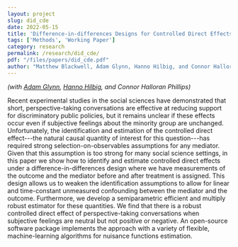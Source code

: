 ```yaml
---
layout: project
slug: did_cde
date: 2022-05-15
title: 'Difference-in-differences Designs for Controlled Direct Effects: An Application to Reducing Intergroup Prejudice'
tags: ['Methods', 'Working Paper']
category: research
permalink: /research/did_cde/
pdf: "/files/papers/did_cde.pdf"
author: "Matthew Blackwell, Adam Glynn, Hanno Hilbig, and Connor Halloran Phillips"
---
```


*(with [Adam Glynn][], [Hanno Hilbig][], and Connor Halloran Phillips)*

Recent experimental studies in the social sciences have demonstrated that short, perspective-taking conversations are effective at reducing support for discriminatory public policies, but it remains unclear if these effects occur even if subjective feelings about the minority group are unchanged.  Unfortunately, the identification and estimation of the controlled direct effect---the natural causal quantity of interest for this question---has required strong selection-on-observables assumptions for any mediator. Given that this assumption is too strong for many social science settings, in this paper we show how to identify and estimate controlled direct effects under a difference-in-differences design where we have measurements of the outcome and the mediator before and after treatment is assigned. This design allows us to weaken the identification assumptions to allow for linear and time-constant unmeasured confounding between the mediator and the outcome. Furthermore, we develop a semiparametric efficient and multiply robust estimator for these quantities. We find that there is a robust controlled direct effect of perspective-taking conversations when subjective feelings are neutral but not positive or negative.  An open-source software package implements the approach with a variety of flexible, machine-learning algorithms for nuisance functions estimation.  

[Adam Glynn]: http://scholar.harvard.edu/aglynn
[Hanno Hilbig]: https://www.hannohilbig.com
